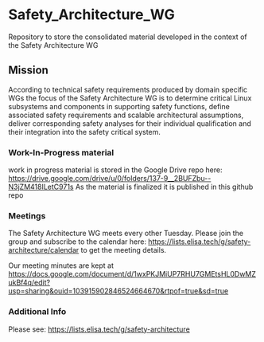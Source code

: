 # Safety_Architecture_WG
Repository to store the consolidated material developed in the context of the Safety Architecture WG

## Mission
According to technical safety requirements produced by domain specific WGs the focus of the Safety Architecture WG is to determine critical Linux subsystems and components in supporting safety functions, define associated safety requirements and scalable architectural assumptions, deliver corresponding safety analyses for their individual qualification and their integration into the safety critical system.

### Work-In-Progress material
work in progress material is stored in the Google Drive repo here: https://drive.google.com/drive/u/0/folders/137-9__2BUFZbu--N3jZM418ILetC971s
As the material is finalized it is published in this github repo

### Meetings
The Safety Architecture WG meets every other Tuesday. Please join the group and subscribe to the calendar here: https://lists.elisa.tech/g/safety-architecture/calendar to get the meeting details.

Our meeting minutes are kept at
https://docs.google.com/document/d/1wxPKJMiUP7RHU7GMEtsHL0DwMZukBf4q/edit?usp=sharing&ouid=103915902846524664670&rtpof=true&sd=true

### Additional Info
Please see: https://lists.elisa.tech/g/safety-architecture
